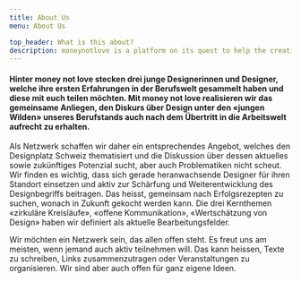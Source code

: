 ```yaml
---
title: About Us
menu: About Us

top_header: What is this about?
description: moneynotlove is a platform on its quest to help the creative industry.
---
```


#### Hinter money not love stecken drei junge Designerinnen und Designer, welche ihre ersten Erfahrungen in der Berufswelt gesammelt haben und diese mit euch teilen möchten. Mit money not love realisieren wir das gemeinsame Anliegen, den Diskurs über Design unter den «jungen Wilden» unseres Berufstands auch nach dem Übertritt in die Arbeitswelt aufrecht zu erhalten.


Als Netzwerk schaffen wir daher ein entsprechendes Angebot, welches den Designplatz Schweiz thematisiert und die Diskussion über dessen aktuelles sowie zukünftiges Potenzial sucht, aber auch Problematiken nicht scheut. Wir finden es wichtig, dass sich gerade heranwachsende Designer für ihren Standort einsetzen und aktiv zur Schärfung und Weiterentwicklung des Designbegriffs beitragen. Das heisst, gemeinsam nach Erfolgsrezepten zu suchen, wonach in Zukunft gekocht werden kann. Die drei Kernthemen «zirkuläre Kreisläufe», «offene Kommunikation», «Wertschätzung von Design» haben wir definiert als aktuelle Bearbeitungsfelder.

Wir möchten ein Netzwerk sein, das allen offen steht. Es freut uns am meisten, wenn jemand auch aktiv teilnehmen will. Das kann heissen, Texte zu schreiben, Links zusammenzutragen oder Veranstaltungen zu organisieren. Wir sind aber auch offen für ganz eigene Ideen.
